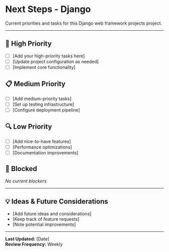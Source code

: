 # Next Steps - Django

Current priorities and tasks for this Django web framework projects project.

---

## 🚀 High Priority

- [ ] [Add your high-priority tasks here]
- [ ] [Update project configuration as needed]
- [ ] [Implement core functionality]

## 📋 Medium Priority  

- [ ] [Add medium-priority tasks]
- [ ] [Set up testing infrastructure]
- [ ] [Configure deployment pipeline]

## 🔍 Low Priority

- [ ] [Add nice-to-have features]
- [ ] [Performance optimizations]
- [ ] [Documentation improvements]

## 🚫 Blocked

*No current blockers*

---

## 💡 Ideas & Future Considerations

- [Add future ideas and considerations]
- [Keep track of feature requests]
- [Note potential improvements]

---

**Last Updated:** [Date]  
**Review Frequency:** Weekly
